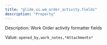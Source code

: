 ```yaml
---
title: "glide.ui.wm_order_activity.fields"
description: "Property"
---
```


Description: Work Order activity formatter fields

Value: `opened_by,work_notes,*Attachments*`